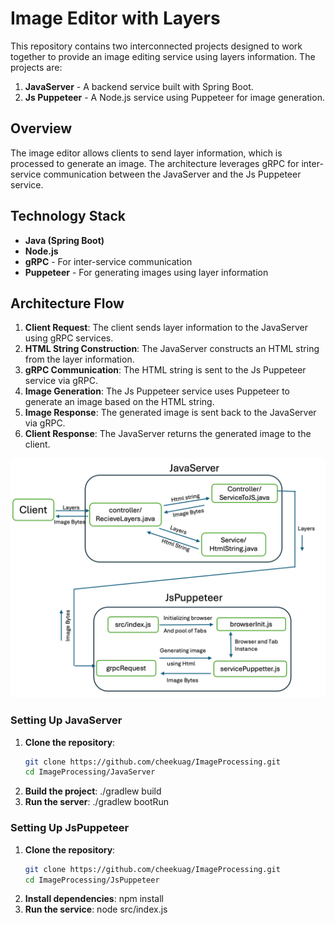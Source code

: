 # Image Editor with Layers

This repository contains two interconnected projects designed to work together to provide an image editing service using layers information. The projects are:

1. **JavaServer** - A backend service built with Spring Boot.
2. **Js Puppeteer** - A Node.js service using Puppeteer for image generation.

## Overview

The image editor allows clients to send layer information, which is processed to generate an image. The architecture leverages gRPC for inter-service communication between the JavaServer and the Js Puppeteer service.

## Technology Stack

- **Java (Spring Boot)**
- **Node.js**
- **gRPC** - For inter-service communication
- **Puppeteer** - For generating images using layer information

## Architecture Flow

1. **Client Request**: The client sends layer information to the JavaServer using gRPC services.
2. **HTML String Construction**: The JavaServer constructs an HTML string from the layer information.
3. **gRPC Communication**: The HTML string is sent to the Js Puppeteer service via gRPC.
4. **Image Generation**: The Js Puppeteer service uses Puppeteer to generate an image based on the HTML string.
5. **Image Response**: The generated image is sent back to the JavaServer via gRPC.
6. **Client Response**: The JavaServer returns the generated image to the client.

![Architecture Diagram](architectureDiagram.png)

### Setting Up JavaServer

1. **Clone the repository**:
   ```bash
   git clone https://github.com/cheekuag/ImageProcessing.git
   cd ImageProcessing/JavaServer

2. **Build the project**: ./gradlew build
3. **Run the server**:  ./gradlew bootRun

### Setting Up JsPuppeteer

1. **Clone the repository**:
   ```bash
   git clone https://github.com/cheekuag/ImageProcessing.git
   cd ImageProcessing/JsPuppeteer

2. **Install dependencies**: npm install
3. **Run the service**:  node src/index.js

